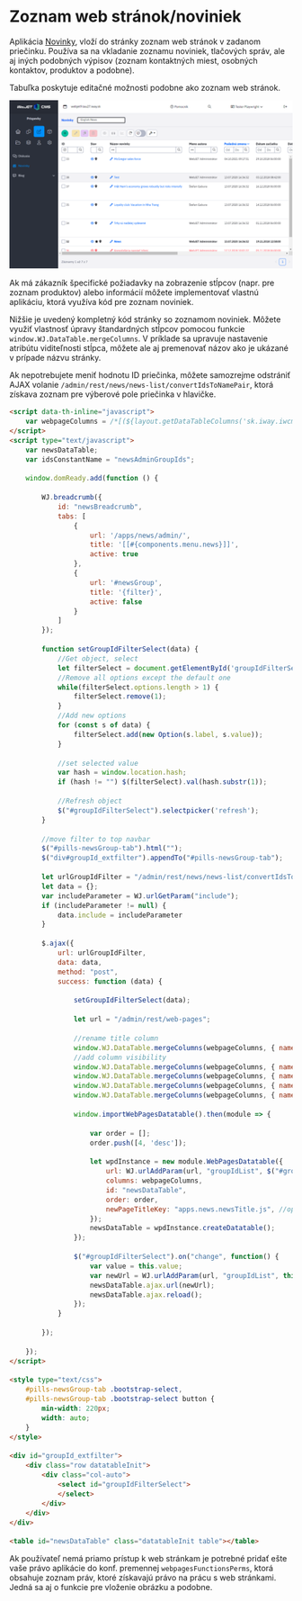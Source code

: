 # Zoznam web stránok/noviniek

Aplikácia [Novinky](../../redactor/apps/news/README.md), vloží do stránky zoznam web stránok v zadanom priečinku. Používa sa na vkladanie zoznamu noviniek, tlačových správ, ale aj iných podobných výpisov (zoznam kontaktných miest, osobných kontaktov, produktov a podobne).

Tabuľka poskytuje editačné možnosti podobne ako zoznam web stránok.

![](../../redactor/apps/news/admin-dt.png)

Ak má zákazník špecifické požiadavky na zobrazenie stĺpcov (napr. pre zoznam produktov) alebo informácií môžete implementovať vlastnú aplikáciu, ktorá využíva kód pre zoznam noviniek.

Nižšie je uvedený kompletný kód stránky so zoznamom noviniek. Môžete využiť vlastnosť úpravy štandardných stĺpcov pomocou funkcie `window.WJ.DataTable.mergeColumns`. V príklade sa upravuje nastavenie atribútu viditeľnosti stĺpca, môžete ale aj premenovať názov ako je ukázané v prípade názvu stránky.

Ak nepotrebujete meniť hodnotu ID priečinka, môžete samozrejme odstrániť AJAX volanie `/admin/rest/news/news-list/convertIdsToNamePair`, ktorá získava zoznam pre výberové pole priečinka v hlavičke.

```html
<script data-th-inline="javascript">
    var webpageColumns = /*[(${layout.getDataTableColumns('sk.iway.iwcm.doc.DocDetails')})]*/ '';
</script>
<script type="text/javascript">
    var newsDataTable;
    var idsConstantName = "newsAdminGroupIds";

    window.domReady.add(function () {

        WJ.breadcrumb({
            id: "newsBreadcrumb",
            tabs: [
                {
                    url: '/apps/news/admin/',
                    title: '[[#{components.menu.news}]]',
                    active: true
                },
                {
                    url: '#newsGroup',
                    title: '{filter}',
                    active: false
                }
            ]
        });

        function setGroupIdFilterSelect(data) {
            //Get object, select
            let filterSelect = document.getElementById('groupIdFilterSelect');
            //Remove all options except the default one
            while(filterSelect.options.length > 1) {
                filterSelect.remove(1);
            }
            //Add new options
            for (const s of data) {
                filterSelect.add(new Option(s.label, s.value));
            }

            //set selected value
            var hash = window.location.hash;
            if (hash != "") $(filterSelect).val(hash.substr(1));

            //Refresh object
            $("#groupIdFilterSelect").selectpicker('refresh');
        }

        //move filter to top navbar
        $("#pills-newsGroup-tab").html("");
        $("div#groupId_extfilter").appendTo("#pills-newsGroup-tab");

        let urlGroupIdFilter = "/admin/rest/news/news-list/convertIdsToNamePair?ids=constant:"+idsConstantName;
        let data = {};
        var includeParameter = WJ.urlGetParam("include");
        if (includeParameter != null) {
            data.include = includeParameter
        }

        $.ajax({
            url: urlGroupIdFilter,
            data: data,
            method: "post",
            success: function (data) {

                setGroupIdFilterSelect(data);

                let url = "/admin/rest/web-pages";

                //rename title column
                window.WJ.DataTable.mergeColumns(webpageColumns, { name: "title", title: WJ.translate("apps.news.newsTitle.js") });
                //add column visibility
                window.WJ.DataTable.mergeColumns(webpageColumns, { name: "publishStartDate", visible: true });
                window.WJ.DataTable.mergeColumns(webpageColumns, { name: "publishEndDate", visible: true });
                window.WJ.DataTable.mergeColumns(webpageColumns, { name: "htmlData", visible: true });
                window.WJ.DataTable.mergeColumns(webpageColumns, { name: "perexImage", visible: true });

                window.importWebPagesDatatable().then(module => {

                    var order = [];
                    order.push([4, 'desc']);

                    let wpdInstance = new module.WebPagesDatatable({
                        url: WJ.urlAddParam(url, "groupIdList", $("#groupIdFilterSelect").val()),
                        columns: webpageColumns,
                        id: "newsDataTable",
                        order: order,
                        newPageTitleKey: "apps.news.newsTitle.js", //optional, title of new page
                    });
                    newsDataTable = wpdInstance.createDatatable();
                });

                $("#groupIdFilterSelect").on("change", function() {
                    var value = this.value;
                    var newUrl = WJ.urlAddParam(url, "groupIdList", this.value);
                    newsDataTable.ajax.url(newUrl);
                    newsDataTable.ajax.reload();
                });
            }

        });

    });
</script>

<style type="text/css">
    #pills-newsGroup-tab .bootstrap-select,
    #pills-newsGroup-tab .bootstrap-select button {
        min-width: 220px;
        width: auto;
    }
</style>

<div id="groupId_extfilter">
    <div class="row datatableInit">
        <div class="col-auto">
            <select id="groupIdFilterSelect">
            </select>
        </div>
    </div>
</div>

<table id="newsDataTable" class="datatableInit table"></table>
```

Ak používateľ nemá priamo prístup k web stránkam je potrebné pridať ešte vaše právo aplikácie do konf. premennej `webpagesFunctionsPerms`, ktorá obsahuje zoznam práv, ktoré získavajú právo na prácu s web stránkami. Jedná sa aj o funkcie pre vloženie obrázku a podobne.